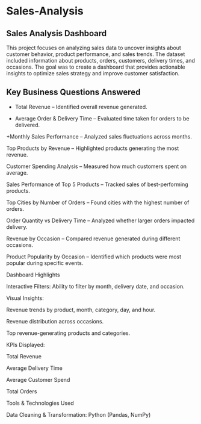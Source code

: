 # Sales-Analysis
## Sales Analysis Dashboard
This project focuses on analyzing sales data to uncover insights about customer behavior, product performance, and sales trends. The dataset included information about products, orders, customers, delivery times, and occasions. The goal was to create a dashboard that provides actionable insights to optimize sales strategy and improve customer satisfaction.
## Key Business Questions Answered

- Total Revenue – Identified overall revenue generated.

* Average Order & Delivery Time – Evaluated time taken for orders to be delivered.

+Monthly Sales Performance – Analyzed sales fluctuations across months.

Top Products by Revenue – Highlighted products generating the most revenue.

Customer Spending Analysis – Measured how much customers spent on average.

Sales Performance of Top 5 Products – Tracked sales of best-performing products.

Top Cities by Number of Orders – Found cities with the highest number of orders.

Order Quantity vs Delivery Time – Analyzed whether larger orders impacted delivery.

Revenue by Occasion – Compared revenue generated during different occasions.

Product Popularity by Occasion – Identified which products were most popular during specific events.

Dashboard Highlights

Interactive Filters: Ability to filter by month, delivery date, and occasion.

Visual Insights:

Revenue trends by product, month, category, day, and hour.

Revenue distribution across occasions.

Top revenue-generating products and categories.

KPIs Displayed:

Total Revenue

Average Delivery Time

Average Customer Spend

Total Orders

Tools & Technologies Used

Data Cleaning & Transformation: Python (Pandas, NumPy)
